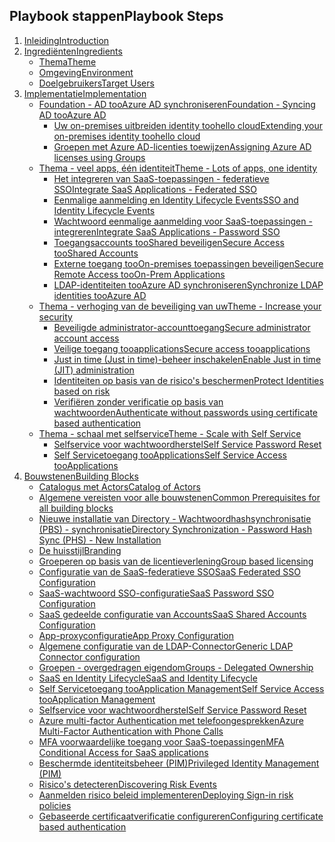 ## <a name="playbook-steps"></a><span data-ttu-id="76696-101">Playbook stappen</span><span class="sxs-lookup"><span data-stu-id="76696-101">Playbook Steps</span></span>
1. [<span data-ttu-id="76696-102">Inleiding</span><span class="sxs-lookup"><span data-stu-id="76696-102">Introduction</span></span>](../articles/active-directory/active-directory-playbook-intro.md)
2. [<span data-ttu-id="76696-103">Ingrediënten</span><span class="sxs-lookup"><span data-stu-id="76696-103">Ingredients</span></span>](../articles/active-directory/active-directory-playbook-ingredients.md)
    * [<span data-ttu-id="76696-104">Thema</span><span class="sxs-lookup"><span data-stu-id="76696-104">Theme</span></span>](../articles/active-directory/active-directory-playbook-ingredients.md)
    * [<span data-ttu-id="76696-105">Omgeving</span><span class="sxs-lookup"><span data-stu-id="76696-105">Environment</span></span>](../articles/active-directory/active-directory-playbook-ingredients.md#theme)
    * [<span data-ttu-id="76696-106">Doelgebruikers</span><span class="sxs-lookup"><span data-stu-id="76696-106">Target Users</span></span>](../articles/active-directory/active-directory-playbook-ingredients.md#environment)
3. [<span data-ttu-id="76696-107">Implementatie</span><span class="sxs-lookup"><span data-stu-id="76696-107">Implementation</span></span>](../articles/active-directory/active-directory-playbook-implementation.md)
   * [<span data-ttu-id="76696-108">Foundation - AD tooAzure AD synchroniseren</span><span class="sxs-lookup"><span data-stu-id="76696-108">Foundation - Syncing AD tooAzure AD</span></span>](../articles/active-directory/active-directory-playbook-implementation.md#foundation---syncing-ad-to-azure-ad)
     * [<span data-ttu-id="76696-109">Uw on-premises uitbreiden identity toohello cloud</span><span class="sxs-lookup"><span data-stu-id="76696-109">Extending your on-premises identity toohello cloud</span></span>](../articles/active-directory/active-directory-playbook-implementation.md#extending-your-on-premises-identity-to-the-cloud)  
     * [<span data-ttu-id="76696-110">Groepen met Azure AD-licenties toewijzen</span><span class="sxs-lookup"><span data-stu-id="76696-110">Assigning Azure AD licenses using Groups</span></span>](../articles/active-directory/active-directory-playbook-implementation.md#assigning-azure-ad-licenses-using-groups)
   * [<span data-ttu-id="76696-111">Thema - veel apps, één identiteit</span><span class="sxs-lookup"><span data-stu-id="76696-111">Theme - Lots of apps, one identity</span></span>](../articles/active-directory/active-directory-playbook-implementation.md#theme---lots-of-apps-one-identity)
     * [<span data-ttu-id="76696-112">Het integreren van SaaS-toepassingen - federatieve SSO</span><span class="sxs-lookup"><span data-stu-id="76696-112">Integrate SaaS Applications - Federated SSO</span></span>](../articles/active-directory/active-directory-playbook-implementation.md#integrate-saas-applications---federated-sso)
     * [<span data-ttu-id="76696-113">Eenmalige aanmelding en Identity Lifecycle Events</span><span class="sxs-lookup"><span data-stu-id="76696-113">SSO and Identity Lifecycle Events</span></span>](../articles/active-directory/active-directory-playbook-implementation.md#sso-and-identity-lifecycle-events)
     * [<span data-ttu-id="76696-114">Wachtwoord eenmalige aanmelding voor SaaS-toepassingen - integreren</span><span class="sxs-lookup"><span data-stu-id="76696-114">Integrate SaaS Applications - Password SSO</span></span>](../articles/active-directory/active-directory-playbook-implementation.md#integrate-saas-applications---password-sso)
     * [<span data-ttu-id="76696-115">Toegangsaccounts tooShared beveiligen</span><span class="sxs-lookup"><span data-stu-id="76696-115">Secure Access tooShared Accounts</span></span>](../articles/active-directory/active-directory-playbook-implementation.md#secure-access-to-shared-accounts)
     * [<span data-ttu-id="76696-116">Externe toegang tooOn-premises toepassingen beveiligen</span><span class="sxs-lookup"><span data-stu-id="76696-116">Secure Remote Access tooOn-Prem Applications</span></span>](../articles/active-directory/active-directory-playbook-implementation.md#secure-remote-access-to-on-premises-applications)
     * [<span data-ttu-id="76696-117">LDAP-identiteiten tooAzure AD synchroniseren</span><span class="sxs-lookup"><span data-stu-id="76696-117">Synchronize LDAP identities tooAzure AD</span></span>](../articles/active-directory/active-directory-playbook-implementation.md#synchronize-ldap-identities-to-azure-ad)
   * [<span data-ttu-id="76696-118">Thema - verhoging van de beveiliging van uw</span><span class="sxs-lookup"><span data-stu-id="76696-118">Theme - Increase your security</span></span>](../articles/active-directory/active-directory-playbook-implementation.md#theme---increase-your-security)
     * [<span data-ttu-id="76696-119">Beveiligde administrator-accounttoegang</span><span class="sxs-lookup"><span data-stu-id="76696-119">Secure administrator account access</span></span>](../articles/active-directory/active-directory-playbook-implementation.md#secure-administrator-account-access)
     * [<span data-ttu-id="76696-120">Veilige toegang tooapplications</span><span class="sxs-lookup"><span data-stu-id="76696-120">Secure access tooapplications</span></span>](../articles/active-directory/active-directory-playbook-implementation.md#secure-access-to-applications)
     * [<span data-ttu-id="76696-121">Just in time (Just in time)-beheer inschakelen</span><span class="sxs-lookup"><span data-stu-id="76696-121">Enable Just in time (JIT) administration</span></span>](../articles/active-directory/active-directory-playbook-implementation.md#enable-just-in-time-jit-administration)
     * [<span data-ttu-id="76696-122">Identiteiten op basis van de risico's beschermen</span><span class="sxs-lookup"><span data-stu-id="76696-122">Protect Identities based on risk</span></span>](../articles/active-directory/active-directory-playbook-implementation.md#protect-identities-based-on-risk)
     * [<span data-ttu-id="76696-123">Verifiëren zonder verificatie op basis van wachtwoorden</span><span class="sxs-lookup"><span data-stu-id="76696-123">Authenticate without passwords using certificate based authentication</span></span>](../articles/active-directory/active-directory-playbook-implementation.md#authenticate-without-passwords-using-certificate-based-authentication)
   * [<span data-ttu-id="76696-124">Thema - schaal met selfservice</span><span class="sxs-lookup"><span data-stu-id="76696-124">Theme - Scale with Self Service</span></span>](../articles/active-directory/active-directory-playbook-implementation.md#theme---scale-with-self-service)
     * [<span data-ttu-id="76696-125">Selfservice voor wachtwoordherstel</span><span class="sxs-lookup"><span data-stu-id="76696-125">Self Service Password Reset</span></span>](../articles/active-directory/active-directory-playbook-implementation.md#self-service-password-reset)
     * [<span data-ttu-id="76696-126">Self Servicetoegang tooApplications</span><span class="sxs-lookup"><span data-stu-id="76696-126">Self Service Access tooApplications</span></span>](../articles/active-directory/active-directory-playbook-implementation.md#self-service-access-to-applications)
4. [<span data-ttu-id="76696-127">Bouwstenen</span><span class="sxs-lookup"><span data-stu-id="76696-127">Building Blocks</span></span>](../articles/active-directory/active-directory-playbook-building-blocks.md)
   * [<span data-ttu-id="76696-128">Catalogus met Actors</span><span class="sxs-lookup"><span data-stu-id="76696-128">Catalog of Actors</span></span>](../articles/active-directory/active-directory-playbook-building-blocks.md)
   * [<span data-ttu-id="76696-129">Algemene vereisten voor alle bouwstenen</span><span class="sxs-lookup"><span data-stu-id="76696-129">Common Prerequisites for all building blocks</span></span>](../articles/active-directory/active-directory-playbook-building-blocks.md#common-prerequisites-for-all-building-blocks)
   * [<span data-ttu-id="76696-130">Nieuwe installatie van Directory - Wachtwoordhashsynchronisatie (PBS) - synchronisatie</span><span class="sxs-lookup"><span data-stu-id="76696-130">Directory Synchronization - Password Hash Sync (PHS) - New Installation</span></span>](../articles/active-directory/active-directory-playbook-building-blocks.md#directory-synchronization---password-hash-sync-phs---new-installation)
   * [<span data-ttu-id="76696-131">De huisstijl</span><span class="sxs-lookup"><span data-stu-id="76696-131">Branding</span></span>](../articles/active-directory/active-directory-playbook-building-blocks.md#branding)
   * [<span data-ttu-id="76696-132">Groeperen op basis van de licentieverlening</span><span class="sxs-lookup"><span data-stu-id="76696-132">Group based licensing</span></span>](../articles/active-directory/active-directory-playbook-building-blocks.md#group-based-licensing)
   * [<span data-ttu-id="76696-133">Configuratie van de SaaS-federatieve SSO</span><span class="sxs-lookup"><span data-stu-id="76696-133">SaaS Federated SSO Configuration</span></span>](../articles/active-directory/active-directory-playbook-building-blocks.md#saas-federated-sso-configuration)
   * [<span data-ttu-id="76696-134">SaaS-wachtwoord SSO-configuratie</span><span class="sxs-lookup"><span data-stu-id="76696-134">SaaS Password SSO Configuration</span></span>](../articles/active-directory/active-directory-playbook-building-blocks.md#saas-password-sso-configuration)
   * [<span data-ttu-id="76696-135">SaaS gedeelde configuratie van Accounts</span><span class="sxs-lookup"><span data-stu-id="76696-135">SaaS Shared Accounts Configuration</span></span>](../articles/active-directory/active-directory-playbook-building-blocks.md#saas-shared-accounts-configuration)
   * [<span data-ttu-id="76696-136">App-proxyconfiguratie</span><span class="sxs-lookup"><span data-stu-id="76696-136">App Proxy Configuration</span></span>](../articles/active-directory/active-directory-playbook-building-blocks.md#app-proxy-configuration)
   * [<span data-ttu-id="76696-137">Algemene configuratie van de LDAP-Connector</span><span class="sxs-lookup"><span data-stu-id="76696-137">Generic LDAP Connector configuration</span></span>](../articles/active-directory/active-directory-playbook-building-blocks.md#generic-ldap-connector-configuration)
   * [<span data-ttu-id="76696-138">Groepen - overgedragen eigendom</span><span class="sxs-lookup"><span data-stu-id="76696-138">Groups - Delegated Ownership</span></span>](../articles/active-directory/active-directory-playbook-building-blocks.md#groups---delegated-ownership)
   * [<span data-ttu-id="76696-139">SaaS en Identity Lifecycle</span><span class="sxs-lookup"><span data-stu-id="76696-139">SaaS and Identity Lifecycle</span></span>](../articles/active-directory/active-directory-playbook-building-blocks.md#saas-and-identity-lifecycle)
   * [<span data-ttu-id="76696-140">Self Servicetoegang tooApplication Management</span><span class="sxs-lookup"><span data-stu-id="76696-140">Self Service Access tooApplication Management</span></span>](../articles/active-directory/active-directory-playbook-building-blocks.md#self-service-access-to-application-management)
   * [<span data-ttu-id="76696-141">Selfservice voor wachtwoordherstel</span><span class="sxs-lookup"><span data-stu-id="76696-141">Self Service Password Reset</span></span>](../articles/active-directory/active-directory-playbook-building-blocks.md#self-service-password-reset)
   * [<span data-ttu-id="76696-142">Azure multi-factor Authentication met telefoongesprekken</span><span class="sxs-lookup"><span data-stu-id="76696-142">Azure Multi-Factor Authentication with Phone Calls</span></span>](../articles/active-directory/active-directory-playbook-building-blocks.md#azure-multi-factor-authentication-with-phone-calls)
   * [<span data-ttu-id="76696-143">MFA voorwaardelijke toegang voor SaaS-toepassingen</span><span class="sxs-lookup"><span data-stu-id="76696-143">MFA Conditional Access for SaaS applications</span></span>](../articles/active-directory/active-directory-playbook-building-blocks.md#mfa-conditional-access-for-saas-applications)
   * [<span data-ttu-id="76696-144">Beschermde identiteitsbeheer (PIM)</span><span class="sxs-lookup"><span data-stu-id="76696-144">Privileged Identity Management (PIM)</span></span>](../articles/active-directory/active-directory-playbook-building-blocks.md#privileged-identity-management-pim)
   * [<span data-ttu-id="76696-145">Risico's detecteren</span><span class="sxs-lookup"><span data-stu-id="76696-145">Discovering Risk Events</span></span>](../articles/active-directory/active-directory-playbook-building-blocks.md#discovering-risk-events)
   * [<span data-ttu-id="76696-146">Aanmelden risico beleid implementeren</span><span class="sxs-lookup"><span data-stu-id="76696-146">Deploying Sign-in risk policies</span></span>](../articles/active-directory/active-directory-playbook-building-blocks.md#deploying-sign-in-risk-policies)
   * [<span data-ttu-id="76696-147">Gebaseerde certificaatverificatie configureren</span><span class="sxs-lookup"><span data-stu-id="76696-147">Configuring certificate based authentication</span></span>](../articles/active-directory/active-directory-playbook-building-blocks.md#configuring-certificate-based-authentication)
